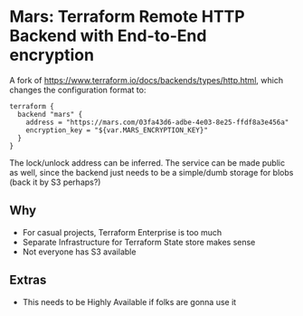 # Mars: Terraform Remote HTTP Backend with End-to-End encryption

A fork of <https://www.terraform.io/docs/backends/types/http.html>, which changes the configuration format to:

```hcl
terraform {
  backend "mars" {
    address = "https://mars.com/03fa43d6-adbe-4e03-8e25-ffdf8a3e456a"
    encryption_key = "${var.MARS_ENCRYPTION_KEY}"
  }
}
```

The lock/unlock address can be inferred. The service can be made public as well, since the backend just needs to be a simple/dumb storage for blobs (back it by S3 perhaps?)


## Why

- For casual projects, Terraform Enterprise is too much
- Separate Infrastructure for Terraform State store makes sense
- Not everyone has S3 available

## Extras

- This needs to be Highly Available if folks are gonna use it
